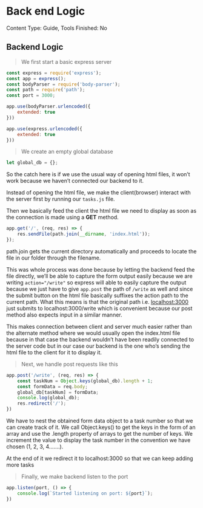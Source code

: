 # Back end Logic

Content Type: Guide, Tools
Finished: No

## Backend Logic

> We first start a basic express server
> 

```jsx
const express = require('express');
const app = express();
const bodyParser = require('body-parser');
const path = require('path');
const port = 3000;

app.use(bodyParser.urlencoded({
    extended: true
}))

app.use(express.urlencoded({
    extended: true
}))
```

> We create an empty global database
> 

```jsx
let global_db = {};
```

So the catch here is if we use the usual way of opening html files, it won’t work because we haven’t connected our backend to it.

Instead of opening the html file, we make the client(browser) interact with the server first by running our `tasks.js` file.

Then we basically feed the client the html file we need to display as soon as the connection is made using a **GET** method.

```jsx
app.get('/', (req, res) => {
    res.sendFile(path.join(__dirname, 'index.html'));
});
```

path.join gets the current directory automatically and proceeds to locate the file in our folder through the filename.

This was whole process was done because by letting the backend feed the file directly, we’ll be able to capture the form output easily because we are writing `action="/write"` so express will able to easily capture the output because we just have to give `app.post` the path of `/write` as well and since the submit button on the html file basically suffixes the action path to the current path. What this means is that the original path i.e. [localhost:3000](http://localhost:3000) just submits to localhost:3000/write which is convenient because our post method also expects input in a similar manner.

This makes connection between client and server much easier rather than the alternate method where we would usually open the index.html file because in that case the backend wouldn’t have been readily connected to the server code but in our case our backend is the one who’s sending the html file to the client for it to display it.

> Next, we handle post requests like this
> 

```jsx
app.post('/write', (req, res) => {
    const taskNum = Object.keys(global_db).length + 1;
    const formData = req.body;
    global_db[taskNum] = formData;
    console.log(global_db);
    res.redirect('/');
})
```

We have to nest the obtained form data object to a task number so that we can create track of it. We call Object.keys() to get the keys in the form of an array and use the .length property of arrays to get the number of keys. We increment the value to display the task number in the convention we have chosen (1, 2, 3, 4…….).

At the end of it we redirect it to localhost:3000 so that we can keep adding more tasks

> Finally, we make backend listen to the port
> 

```jsx
app.listen(port, () => {
    console.log(`Started listening on port: ${port}`);
})
```